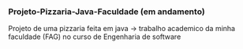 ### Projeto-Pizzaria-Java-Faculdade (em andamento)

  Projeto de uma pizzaria feita em java -> trabalho academico da minha faculdade (FAG) 
    no curso de Engenharia de software
